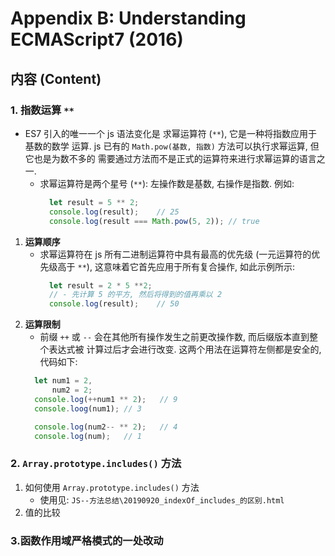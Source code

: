 # Appendix B: Understanding ECMAScript7 (2016)

## 内容 (Content)
### 1. 指数运算 `**` 
+ ES7 引入的唯一一个 js 语法变化是 求幂运算符 (`**`), 它是一种将指数应用于基数的数学
      运算. js 已有的 `Math.pow(基数, 指数)` 方法可以执行求幂运算, 但它也是为数不多的
      需要通过方法而不是正式的运算符来进行求幂运算的语言之一. 
    + 求幂运算符是两个星号 (`**`): 左操作数是基数, 右操作是指数. 例如:
      ```javascript
        let result = 5 ** 2;
        console.log(result);    // 25
        console.log(result === Math.pow(5, 2)); // true
      ```  
1. **运算顺序**
    + 求幂运算符在 js 所有二进制运算符中具有最高的优先级 (一元运算符的优先级高于 `**`), 
      这意味着它首先应用于所有复合操作, 如此示例所示:
      ```javascript
        let result = 2 * 5 **2;
        // - 先计算 5 的平方, 然后将得到的值再乘以 2
        console.log(result);    // 50
      ```
1. **运算限制**
     + 前缀 `++` 或 `--` 会在其他所有操作发生之前更改操作数, 而后缀版本直到整个表达式被
      计算过后才会进行改变. 这两个用法在运算符左侧都是安全的, 代码如下:
      ```javascript
        let num1 = 2,
            num2 = 2;
        console.log(++num1 ** 2);   // 9
        console.loog(num1); // 3

        console.log(num2-- ** 2);   // 4
        console.log(num);   // 1
      ```  
### 2. `Array.prototype.includes()` 方法
1. 如何使用 `Array.prototype.includes()` 方法
    + 使用见: `JS--方法总结\20190920_indexOf_includes_的区别.html`
1. 值的比较

### 3.函数作用域严格模式的一处改动